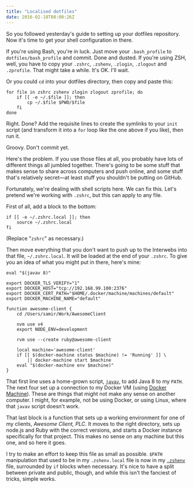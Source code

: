 ```yaml
---
title: "Localised dotfiles"
date: 2016-02-18T08:00:26Z
---
```


So you followed yesterday's guide to setting up your dotfiles repository. Now it's time to get your shell configuration in there.

If you're using Bash, you're in luck. Just move your `.bash_profile` to `dotfiles/bash_profile` and commit. Done and dusted. If you're using ZSH, well, you have to copy your `.zshrc`, `.zshenv`, `.zlogin`, `.zlogout` and `.zprofile`. That might take a while. It's OK. I'll wait.

Or you could `cd` into your dotfiles directory, then copy and paste this:

    for file in zshrc zshenv zlogin zlogout zprofile; do
        if [[ -e ~/.$file ]]; then
            cp ~/.$file $PWD/$file
        fi
    done

Right. Done? Add the requisite lines to create the symlinks to your `init` script (and transform it into a `for` loop like the one above if you like), then run it.

Groovy. Don't commit yet.

Here's the problem. If you use those files at all, you probably have lots of different things all jumbled together. There's going to be some stuff that makes sense to share across computers and push online, and some stuff that's relatively secret—at least stuff you shouldn't be putting on GitHub.

Fortunately, we're dealing with shell scripts here. We can fix this. Let's pretend we're working with `.zshrc`, but this can apply to any file.

First of all, add a block to the bottom:

    if [[ -e ~/.zshrc.local ]]; then
        source ~/.zshrc.local
    fi

(Replace "`zshrc`" as necessary.)

Then move everything that you don't want to push up to the Interwebs into that file, `~/.zshrc.local`. It will be loaded at the end of your `.zshrc`. To give you an idea of what you might put in there, here's mine:

    eval "$(javav 8)"

    export DOCKER_TLS_VERIFY="1"
    export DOCKER_HOST="tcp://192.168.99.100:2376"
    export DOCKER_CERT_PATH="$HOME/.docker/machine/machines/default"
    export DOCKER_MACHINE_NAME="default"

    function awesome-client {
        cd /Users/samir/Work/AwesomeClient

        nvm use v4
        export NODE_ENV=development

        rvm use --create ruby@awesome-client

        local machine='awesome-client'
        if [[ $(docker-machine status $machine) != 'Running' ]] \
            || docker-machine start $machine
        eval "$(docker-machine env $machine)"
    }

That first line uses a home-grown script, [`javav`][javav], to add Java 8 to my `PATH`. The next four set up a connection to my Docker VM (using [Docker Machine][]). These are things that might not make any sense on another computer. I might, for example, not be using Docker, or using Linux, where that `javav` script doesn't work.

That last block is a function that sets up a working environment for one of my clients, *Awesome Client, PLC*. It moves to the right directory, sets up node.js and Ruby with the correct versions, and starts a Docker instance specifically for that project. This makes no sense on any machine but this one, and so here it goes.

I try to make an effort to keep this file as small as possible. `$PATH` manipulation that used to be in my `.zshenv.local` file is now in my [`.zshenv`][.zshenv] file, surrounded by `if` blocks when necessary. It's nice to have a split between private and public, though, and while this isn't the fanciest of tricks, simple works.

[javav]: https://github.com/SamirTalwar/fygm/blob/master/bin/mac/javav
[.zshenv]: https://github.com/SamirTalwar/fygm/blob/master/dotfiles/zshenv
[Docker Machine]: https://docs.docker.com/machine/overview/
